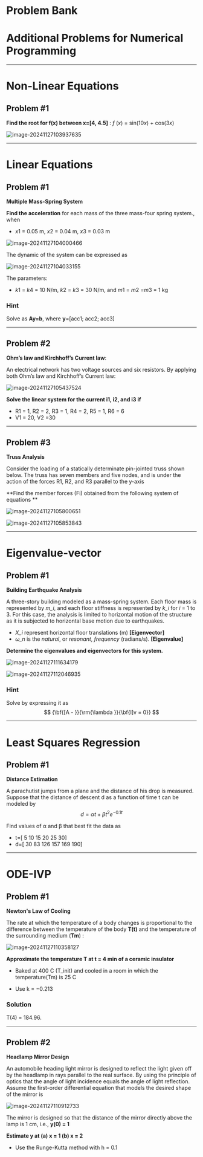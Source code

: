 # Problem Bank
# Additional Problems for Numerical Programming





---



# Non-Linear Equations



## Problem #1

**Find the root for f(x) between x=[4, 4.5]** :  *f* (*x*) = sin(10*x*) + cos(3*x*)

![image-20241127103937635](./image/image-20241127103937635.png)



---





# Linear Equations



## Problem #1

**Multiple Mass-Spring System**

**Find the acceleration** for each mass of the three mass-four spring system., when

*  *x*1 = 0.05 m, *x*2 = 0.04 m, *x*3 = 0.03 m

  

![image-20241127104000466](./image/image-20241127104000466.png)


The dynamic of the system can be expressed as

![image-20241127104033155](./image/image-20241127104033155.png)

The parameters: 

* *k*1 = *k*4 = 10 N/m, *k*2 = *k*3 = 30 N/m, and *m*1 = *m*2 =*m*3 = 1 kg

### Hint

Solve as **Ay=b**,  where **y**=[acc1;  acc2;  acc3]





---



## Problem #2

**Ohm’s law and Kirchhoff’s Current law**:

An electrical network has two voltage sources and six resistors. By applying
both Ohm’s law and Kirchhoff’s Current law: 

![image-20241127105437524](./image/image-20241127105437524.png)

**Solve the linear system for the current i1, i2, and i3 if** 

* R1 = 1, R2 = 2, R3 = 1, R4 = 2, R5 = 1, R6 = 6
*  V1 = 20, V2 =30






---





## Problem #3

**Truss Analysis**

Consider the loading of a statically determinate pin-jointed truss shown below. The truss has seven members and five nodes, and is under the action of the forces R1, R2, and R3 parallel to the y-axis

**Find the member forces (Fi) obtained from the following system of equations **

![image-20241127105800651](./image/image-20241127105800651.png)

![image-20241127105853843](./image/image-20241127105853843.png)


---



# Eigenvalue-vector



## Problem #1

**Building Earthquake Analysis**

A three-story building modeled as a mass-spring system.  Each floor mass is represented by *m_i*, and each floor stiffness is represented by *k_i* for *i* = 1 to 3.  For this case, the analysis is limited to horizontal motion of the structure as it is subjected to horizontal base motion due to earthquakes.

* *X_i* represent horizontal floor translations (m)  **[Eigenvector]**
* *ω_n* is the *natural*, or *resonant*, *frequency* (radians/s). **[Eigenvalue]**



**Determine the eigenvalues and eigenvectors for this system.** 



![image-20241127111634179](./image/image-20241127111634179.png)

![image-20241127112046935](./image/image-20241127112046935.png)



### Hint

Solve by expressing it as 
$$
{\bf{[A - }}{\rm{\lambda }}{\bf{I]v = 0}}
$$


---





# Least Squares Regression


## Problem #1

**Distance Estimation**

A parachutist jumps from a plane and the distance of his drop is measured. Suppose that the distance of descent d as a function of time t can be modeled by
$$
d = αt + βt^2e^{−0.1t}
$$


Find values of α and β that best fit the data  as 

* t=[ 5 10 15 20 25 30]
* d=[ 30 83 126 157 169 190]


---






# ODE-IVP



## Problem #1

**Newton's Law of Cooling**

The rate at which the temperature of a body changes is proportional to the difference between the temperature of the body **T(t)** and the temperature of the surrounding medium (**Tm**) :

![image-20241127110358127](./image/image-20241127110358127.png)



**Approximate the temperature T at t = 4 min of a ceramic insulator**

* Baked at 400 C (T_init) and cooled in a room in which the temperature(Tm) is 25 C

* Use k = −0.213

  


### Solution

T(4) = 184.96.






---

## Problem #2

**Headlamp Mirror Design**

An automobile heading light mirror is designed to reflect the light given off by the headlamp in rays parallel to the real surface. By using the principle of optics that the angle of light incidence equals the angle of light reflection. Assume the first-order differential equation that models the desired shape of the mirror is

![image-20241127110912733](./image/image-20241127110912733.png)

The mirror is designed so that the distance of the mirror directly above the lamp is 1 cm, i.e.,  **y(0) = 1**

**Estimate y at  (a)  x = 1  (b) x = 2**

* Use the Runge-Kutta method with h = 0.1




